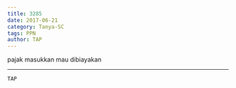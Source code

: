 ```yaml
---
title: 3285
date: 2017-06-21
category: Tanya-SC
tags: PPN
author: TAP
---
```


pajak masukkan mau dibiayakan

---



`TAP`
